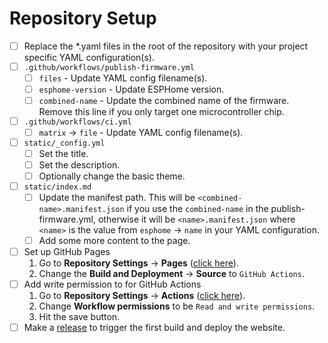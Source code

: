 # Repository Setup

- [ ] Replace the *.yaml files in the root of the repository with your project specific YAML configuration(s).
- [ ] `.github/workflows/publish-firmware.yml` 
    - [ ] `files` - Update YAML config filename(s).
    - [ ] `esphome-version` - Update ESPHome version.
    - [ ] `combined-name` - Update the combined name of the firmware. 
          Remove this line if you only target one microcontroller chip.
- [ ] `.github/workflows/ci.yml` 
    - [ ] `matrix` -> `file` - Update YAML config filename(s).
- [ ] `static/_config.yml` 
    - [ ] Set the title.
    - [ ] Set the description.
    - [ ] Optionally change the basic theme.
- [ ] `static/index.md` 
    - [ ] Update the manifest path. This will be `<combined-name>.manifest.json` if you use the `combined-name` in the publish-firmware.yml, otherwise it will be `<name>.manifest.json` where `<name>` is the value from `esphome` -> `name` in your YAML configuration.
    - [ ] Add some more content to the page.
- [ ] Set up GitHub Pages
    1. Go to **Repository Settings** -> **Pages** ([click here](../settings/pages)).
    2. Change the **Build and Deployment** -> **Source** to `GitHub Actions`.
- [ ] Add write permission to for GitHub Actions
    1. Go to **Repository Settings** -> **Actions** ([click here](../settings/actions)).
    2. Change **Workflow permissions** to be `Read and write permissions`.
    3. Hit the save button.
- [ ] Make a [release](../releases/new) to trigger the first build and deploy the website.
